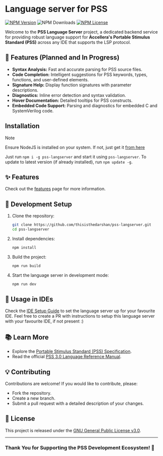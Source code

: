 # Language server for PSS

[![NPM Version](https://img.shields.io/npm/v/pss-langserver)](https://www.npmjs.com/package/pss-langserver)
![NPM Downloads](https://img.shields.io/npm/d18m/pss-langserver?label=NPM%20Downloads)
[![NPM License](https://img.shields.io/npm/l/pss-langserver)](LICENSE)

Welcome to the **PSS Language Server** project, a dedicated backend service for providing robust language support for **Accellera's Portable Stimulus Standard (PSS)** across any IDE that supports the LSP protocol.

## 🚀 Features (Planned and In Progress)

- **Syntax Analysis:** Fast and accurate parsing for PSS source files.
- **Code Completion:** Intelligent suggestions for PSS keywords, types, functions, and user-defined elements.
- **Signature Help:** Display function signatures with parameter descriptions.
- **Diagnostics:** Inline error detection and syntax validation.
- **Hover Documentation:** Detailed tooltips for PSS constructs.
- **Embedded Code Support:** Parsing and diagnostics for embedded C and SystemVerilog code.

## Installation

> [!NOTE]
> Ensure NodeJS is installed on your system.
> If not, just get it [from here](https://nodejs.org/en/download)

Just run `npm i -g pss-langserver` and start it using `pss-langserver`. To update to latest version (if already installed), run `npm update -g`.

## ✨ Features

Check out the [features](FEATURES.md) page for more information.

## 🔧 Development Setup

1. Clone the repository:

   ```bash
   git clone https://github.com/thisisthedarshan/pss-langserver.git
   cd pss-langserver
   ```

2. Install dependencies:

   ```bash
   npm install
   ```

3. Build the project:

   ```bash
   npm run build
   ```

4. Start the language server in development mode:

   ```bash
   npm run dev
   ```

## 📑 Usage in IDEs

Check the [IDE Setup Guide](IDE-Setup.md) to set the language server up for your favourite IDE. Feel free to create a PR with instructions to setup this language server with your favourite IDE, if not present :)

## 📚 Learn More

- Explore the [Portable Stimulus Standard (PSS) Specification](https://www.accellera.org/activities/working-groups/portable-stimulus).
- Read the official [PSS 3.0 Language Reference Manual](https://www.accellera.org/images/downloads/standards/pss/Portable_Test_Stimulus_Standard_v3.0.pdf).

## 💡 Contributing

Contributions are welcome! If you would like to contribute, please:

- Fork the repository.
- Create a new branch.
- Submit a pull request with a detailed description of your changes.

## 📜 License

This project is released under the [GNU General Public License v3.0](LICENSE).

---

### Thank You for Supporting the PSS Development Ecosystem! 🎉
